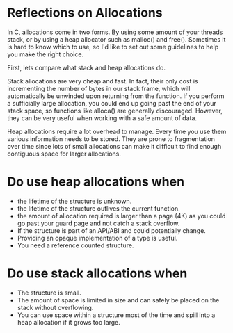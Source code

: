 # Reflections on Allocations

In C, allocations come in two forms.
By using some amount of your threads stack, or by using a heap allocator such as malloc() and free().
Sometimes it is hard to know which to use, so I'd like to set out some guidelines to help you make the right choice.

First, lets compare what stack and heap allocations do.

Stack allocations are very cheap and fast.
In fact, their only cost is incrementing the number of bytes in our stack frame, which will automatically be unwinded upon returning from the function.
If you perform a sufficially large allocation, you could end up going past the end of your stack space, so functions like alloca() are generally discouraged.
However, they can be very useful when working with a safe amount of data.

Heap allocations require a lot overhead to manage.
Every time you use them various information needs to be stored.
They are prone to fragmentation over time since lots of small allocations can make it difficult to find enough contiguous space for larger allocations.

# Do use heap allocations when

 * the lifetime of the structure is unknown.
 * the lifetime of the structure outlives the current function.
 * the amount of allocation required is larger than a page (4K) as you could go past your guard page and not catch a stack overflow.
 * If the structure is part of an API/ABI and could potentially change.
 * Providing an opaque implementation of a type is useful.
 * You need a reference counted structure.

# Do use stack allocations when

 * The structure is small.
 * The amount of space is limited in size and can safely be placed on the stack without overflowing.
 * You can use space within a structure most of the time and spill into a heap allocation if it grows too large.

